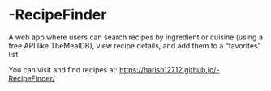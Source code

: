 # -RecipeFinder
 A web app where users can search recipes by ingredient or cuisine (using a free API like TheMealDB), view recipe details, and add them to a “favorites” list

You can visit and find recipes at:
https://harish12712.github.io/-RecipeFinder/
